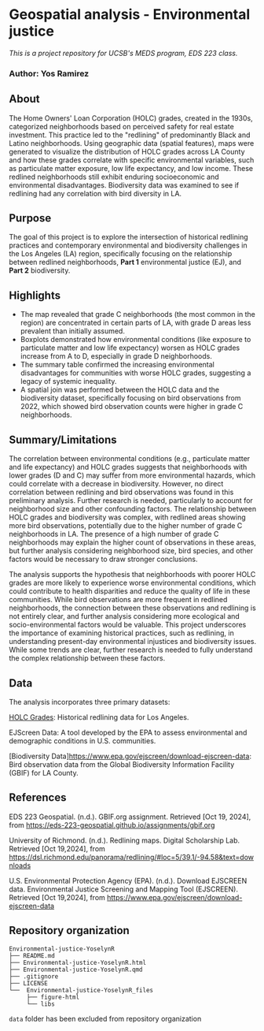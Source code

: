 # Geospatial analysis - Environmental justice
*This is a project repository for UCSB's MEDS program, EDS 223 class.*
### Author: Yos Ramirez

## About
The Home Owners' Loan Corporation (HOLC) grades, created in the 1930s, categorized neighborhoods based on perceived safety for real estate investment. This practice led to the "redlining" of predominantly Black and Latino neighborhoods. Using geographic data (spatial features), maps were generated to visualize the distribution of HOLC grades across LA County and how these grades correlate with specific environmental variables, such as particulate matter exposure, low life expectancy, and low income. These redlined neighborhoods still exhibit enduring socioeconomic and environmental disadvantages. Biodiversity data was examined to see if redlining had any correlation with bird diversity in LA.

## Purpose
The goal of this project is to explore the intersection of historical redlining practices and contemporary environmental and biodiversity challenges in the Los Angeles (LA) region, specifically focusing on the relationship between redlined neighborhoods, **Part 1** environmental justice (EJ), and **Part 2** biodiversity. 

## Highlights
- The map revealed that grade C neighborhoods (the most common in the region) are concentrated in certain parts of LA, with grade D areas less prevalent than initially assumed.
- Boxplots demonstrated how environmental conditions (like exposure to particulate matter and low life expectancy) worsen as HOLC grades increase from A to D, especially in grade D neighborhoods.
- The summary table confirmed the increasing environmental disadvantages for communities with worse HOLC grades, suggesting a legacy of systemic inequality.
- A spatial join was performed between the HOLC data and the biodiversity dataset, specifically focusing on bird observations from 2022, which showed bird observation counts were higher in grade C neighborhoods.

## Summary/Limitations
The correlation between environmental conditions (e.g., particulate matter and life expectancy) and HOLC grades suggests that neighborhoods with lower grades (D and C) may suffer from more environmental hazards, which could correlate with a decrease in biodiversity. However, no direct correlation between redlining and bird observations was found in this preliminary analysis. Further research is needed, particularly to account for neighborhood size and other confounding factors. The relationship between HOLC grades and biodiversity was complex, with redlined areas showing more bird observations, potentially due to the higher number of grade C neighborhoods in LA. The presence of a high number of grade C neighborhoods may explain the higher count of observations in these areas, but further analysis considering neighborhood size, bird species, and other factors would be necessary to draw stronger conclusions. 

The analysis supports the hypothesis that neighborhoods with poorer HOLC grades are more likely to experience worse environmental conditions, which could contribute to health disparities and reduce the quality of life in these communities. While bird observations are more frequent in redlined neighborhoods, the connection between these observations and redlining is not entirely clear, and further analysis considering more ecological and socio-environmental factors would be valuable. This project underscores the importance of examining historical practices, such as redlining, in understanding present-day environmental injustices and biodiversity issues. While some trends are clear, further research is needed to fully understand the complex relationship between these factors.

## Data
The analysis incorporates three primary datasets:

[HOLC Grades](https://dsl.richmond.edu/panorama/redlining/#loc=5/39.1/-94.58&text=downloads): Historical redlining data for Los Angeles.

EJScreen Data: A tool developed by the EPA to assess environmental and demographic conditions in U.S. communities.

[Biodiversity Data]https://www.epa.gov/ejscreen/download-ejscreen-data: Bird observation data from the Global Biodiversity Information Facility (GBIF) for LA County.

## References
EDS 223 Geospatial. (n.d.). GBIF.org assignment. Retrieved [Oct 19, 2024], from https://eds-223-geospatial.github.io/assignments/gbif.org

University of Richmond. (n.d.). Redlining maps. Digital Scholarship Lab. Retrieved [Oct 19,2024], from https://dsl.richmond.edu/panorama/redlining/#loc=5/39.1/-94.58&text=downloads

U.S. Environmental Protection Agency (EPA). (n.d.). Download EJSCREEN data. Environmental Justice Screening and Mapping Tool (EJSCREEN). Retrieved [Oct 19,2024], from https://www.epa.gov/ejscreen/download-ejscreen-data

## Repository organization
```
Environmental-justice-YoselynR
├── README.md
├── Environmental-justice-YoselynR.html
├── Environmental-justice-YoselynR.qmd
├── .gitignore
├── LICENSE
└──  Environmental-justice-YoselynR_files
     ├── figure-html
     └── libs
```
`data` folder has been excluded from repository organization
